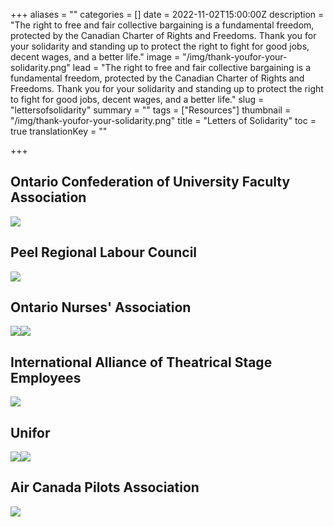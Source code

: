 +++
aliases = ""
categories = []
date = 2022-11-02T15:00:00Z
description = "The right to free and fair collective bargaining is a fundamental freedom, protected by the Canadian Charter of Rights and Freedoms.  Thank you for your solidarity and standing up to protect the right to fight for good jobs, decent wages, and a better life."
image = "/img/thank-youfor-your-solidarity.png"
lead = "The right to free and fair collective bargaining is a fundamental freedom, protected by the Canadian Charter of Rights and Freedoms.  Thank you for your solidarity and standing up to protect the right to fight for good jobs, decent wages, and a better life."
slug = "lettersofsolidarity"
summary = ""
tags = ["Resources"]
thumbnail = "/img/thank-youfor-your-solidarity.png"
title = "Letters of Solidarity"
toc = true
translationKey = ""

+++
## Ontario Confederation of University Faculty Association

![](/img/ocufa-png-image_0-2.png)

## Peel Regional Labour Council

![](/img/peel-labour-council-osbcu-cupe-letter-of-solidarity.png)

## Ontario Nurses' Association

![](/img/ona-png-image_0-copy.png)![](/img/ona-png-image_1.png)

## International Alliance of Theatrical Stage Employees

![](/img/iatse-png-image_0.png)

## Unifor

![](/img/unifor-png-image_0-copy-2.png)![](/img/unifor-png-image_1-copy.png)

## Air Canada Pilots Association

 ![](/img/air-canada.png)